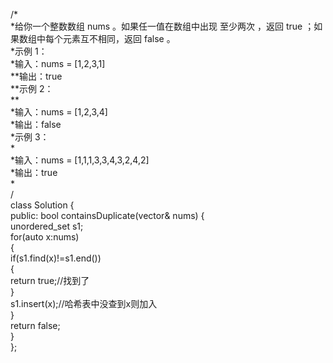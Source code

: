 /*  
*给你一个整数数组 nums 。如果任一值在数组中出现 至少两次 ，返回 true ；如果数组中每个元素互不相同，返回 false 。  
*示例 1：  
*输入：nums = [1,2,3,1]  
**输出：true  
**示例 2：  
**  
*输入：nums = [1,2,3,4]  
*输出：false  
*示例 3：  
*  
*输入：nums = [1,1,1,3,3,4,3,2,4,2]  
*输出：true  
*  
/   
class Solution {  
public:
    bool containsDuplicate(vector<int>& nums) {  
        unordered_set<int> s1;  
        for(auto x:nums)  
        {  
            if(s1.find(x)!=s1.end())  
            {  
                return true;//找到了  
            }  
            s1.insert(x);//哈希表中没查到x则加入  
        }  
        return false;  
    }  
};   
